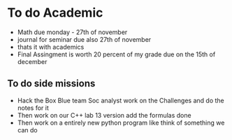 # To do Academic 
- Math due monday - 27th of november 
- journal for seminar due also 27th of november 
- thats it with academics 
- Final Assingment is worth 20 percent of my grade due on the 15th of december 

## To do side missions 
- Hack the Box Blue team Soc analyst work on the Challenges and do the notes for it 
- Then work on our C++ lab 13 version add the formulas  done 
- Then work on a entirely new python program like think of something we can do 
